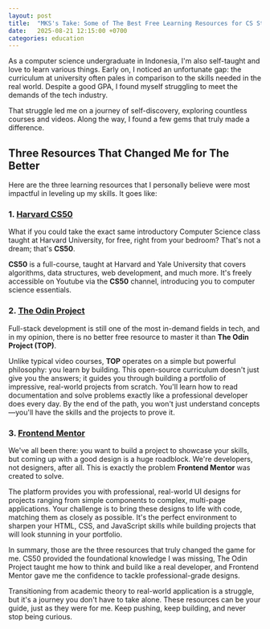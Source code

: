 ```yaml
---
layout: post
title:  "MKS's Take: Some of The Best Free Learning Resources for CS Students"
date:   2025-08-21 12:15:00 +0700
categories: education
---
```


As a computer science undergraduate in Indonesia, I'm also self-taught and love to learn various things. Early on, I noticed an unfortunate gap: the curriculum at university often pales in comparison to the skills needed in the real world. Despite a good GPA, I found myself struggling to meet the demands of the tech industry.

That struggle led me on a journey of self-discovery, exploring countless courses and videos. Along the way, I found a few gems that truly made a difference.

## Three Resources That Changed Me for The Better

Here are the three learning resources that I personally believe were most impactful in leveling up my skills. It goes like:

### 1. [**Harvard CS50**](https://cs50.harvard.edu/x/)
What if you could take the exact same introductory Computer Science class taught at Harvard University, for free, right from your bedroom? That's not a dream; that's **CS50**.

**CS50** is a full-course, taught at Harvard and Yale University that covers algorithms, data structures, web development, and much more. It's freely accessible on Youtube via the **CS50** channel, introducing you to computer science essentials.

### 2. [**The Odin Project**](https://www.theodinproject.com/)
Full-stack development is still one of the most in-demand fields in tech, and in my opinion, there is no better free resource to master it than **The Odin Project (TOP)**.

Unlike typical video courses, **TOP** operates on a simple but powerful philosophy: you learn by building. This open-source curriculum doesn't just give you the answers; it guides you through building a portfolio of impressive, real-world projects from scratch. You'll learn how to read documentation and solve problems exactly like a professional developer does every day. By the end of the path, you won't just understand concepts—you'll have the skills and the projects to prove it.

### 3. [**Frontend Mentor**](https://www.frontendmentor.io/)
We've all been there: you want to build a project to showcase your skills, but coming up with a good design is a huge roadblock. We're developers, not designers, after all. This is exactly the problem **Frontend Mentor** was created to solve.

The platform provides you with professional, real-world UI designs for projects ranging from simple components to complex, multi-page applications. Your challenge is to bring these designs to life with code, matching them as closely as possible. It's the perfect environment to sharpen your HTML, CSS, and JavaScript skills while building projects that will look stunning in your portfolio.

In summary, those are the three resources that truly changed the game for me. CS50 provided the foundational knowledge I was missing, The Odin Project taught me how to think and build like a real developer, and Frontend Mentor gave me the confidence to tackle professional-grade designs.

Transitioning from academic theory to real-world application is a struggle, but it's a journey you don't have to take alone. These resources can be your guide, just as they were for me. Keep pushing, keep building, and never stop being curious.